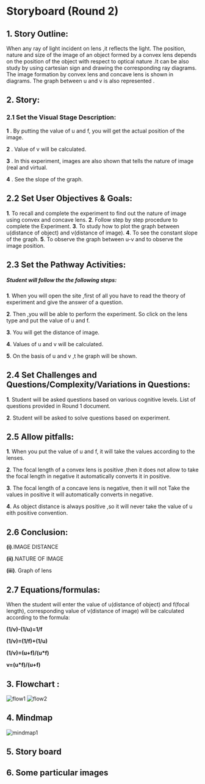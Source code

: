 # Storyboard (Round 2)

## 1.	Story Outline: 
When any ray of light incident on lens ,it reflects the light. The position, nature and size of the image of an object formed by a convex lens depends on the position of the object with respect to optical nature .It can be also study by using cartesian sign and drawing the corresponding ray diagrams.
The image formation by convex lens and concave lens is shown in diagrams. The graph between u and v is also represented .

## 2. Story:  

### 2.1 Set the Visual Stage Description:

**1** . By putting the value of u and f, you will get the actual position of the image.

**2** . Value of v will be calculated. 

**3** . In this experiment, images are also shown that tells the nature of image (real and virtual.

**4** .	See the slope of the graph.

## 2.2 Set User Objectives & Goals:
**1**. To recall and complete the experiment to find out the nature of image using convex and concave lens. 
**2**. Follow step by step procedure to complete the Experiment.
**3**. To study how to plot the graph between u(distance of object) and v(distance of image).
**4**. To see the constant slope of the graph.
**5**. To observe  the graph between u-v and to observe the image position.



## 2.3 Set the Pathway Activities:

##### Student will follow the the following steps:

**1**.	When you will open the site ,first of all you have to read the theory of experiment and give the answer of a question.

**2**.	Then ,you will be able to perform the experiment. So click on the lens type and put the value of u and f.

**3**.	You will get the distance of image.

**4**.	Values of u and v will be calculated.

**5**.	On the basis of u and v ,t he graph will be shown.

## 2.4 Set Challenges and Questions/Complexity/Variations in Questions:

**1**. Student will be asked questions based on various cognitive levels. List of questions provided in Round 1 document.

**2**. Student will be asked to solve questions based on experiment.  

## 2.5 Allow pitfalls: 

**1**. When you put the value of u and f, it will take the values according to the lenses.

**2**. The focal length of a convex lens is positive ,then it does not allow to take the focal length in negative it automatically converts it in positive. 

**3**. The focal length of a concave lens is negative, then it will not Take the values in positive it will automatically converts in negative.

**4**. As object distance is always positive ,so it will never take the value of u eith positive convention.


## 2.6 Conclusion:
**(i)**.IMAGE DISTANCE 

**(ii)**.NATURE OF IMAGE

**(iii)**. Graph of lens


## 2.7 Equations/formulas:
When the student will enter the value of u(distance of object) and f(focal length), corresponding value of v(distance of image) will be calculated according to the formula:
                                   
**(1/v)-(1/u)=1/f**
  
**(1/v)=(1/f)+(1/u)**
	
**(1/v)=(u+f)/(u*f)**
	
 **v=(u*f)/(u+f)**

## 3. Flowchart :
![flow1](flowchart/f1.png)
![flow2](flowchart/f2.png)

## 4. Mindmap
![mindmap1](mindmap/mind_map.png)
## 5. Story board


## 6. Some particular images
